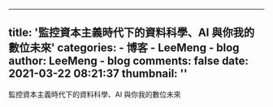 
---
title: '監控資本主義時代下的資料科學、AI 與你我的數位未來'
categories: 
    - 博客
    - LeeMeng - blog
author: LeeMeng - blog
comments: false
date: 2021-03-22 08:21:37
thumbnail: ''
---

<div>   
監控資本主義時代下的資料科學、AI 與你我的數位未來  
</div>
            